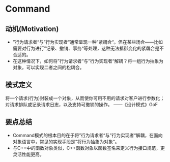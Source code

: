 # Command

## 动机(Motivation)
+ ”行为请求者“与”行为实现者“通常呈现一种”紧耦合“。但在某些场合——比如需要对行为进行”记录、撤销、事务“等处理，这种无法抵御变化的紧耦合是不合适的。
+ 在这种情况下，如何将”行为请求者“与”行为实现者“解耦？将一组行为抽象为对象，可以实现二者之间的松耦合。

## 模式定义
将一个请求(行为)封装成一个对象，从而使你可用不用的请求对客户进行参数化；对请求排队或记录请求日志，以及支持可撤销的操作。
——《设计模式》GoF

## 要点总结
+ Command模式的根本目的在于将”行为请求者“与”行为实现者“解耦，在面向对象语言中，常见的实现手段是”将行为抽象为对象“。
+ 与C++中的函数对象类似，C++函数对象以函数签名来定义行为接口规范，更灵活性能更高。
